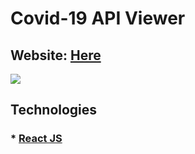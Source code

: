 # Covid-19 API Viewer
## Website: <a href="https://covidapiviewer.netlify.app/">Here</a>
<img center src="https://imgur.com/fTAQ3zb.png">

## Technologies
### * <a href="https://reactjs.org/">React JS</a>